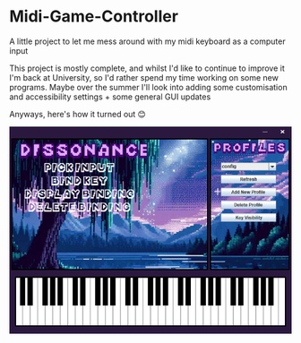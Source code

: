 # Midi-Game-Controller
A little project to let me mess around with my midi keyboard as a computer input

This project is mostly complete, and whilst I'd like to continue to improve it I'm back at University, so I'd rather spend my time working on some new programs.
Maybe over the summer I'll look into adding some customisation and accessibility settings + some general GUI updates

Anyways, here's how it turned out 😊

![Alt text](Data/Images/example.png)
